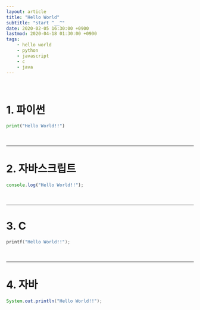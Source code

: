 ```yaml
---
layout: article
title: "Hello World"
subtitle: "start ^__^"
date: 2020-02-05 16:30:00 +0900
lastmod: 2020-04-18 01:30:00 +0900
tags: 
    - hello world
    - python
    - javascript
    - c
    - java
---
```


<br>

# 1. 파이썬

```python
print("Hello World!!")
```

<br>

***

# 2. 자바스크립트

~~~javascript
console.log("Hello World!!");
~~~

<br>

***

# 3. C

```c
printf("Hello World!!");
```

<br>

***

# 4. 자바

```java
System.out.println("Hello World!!");
```

<br><br><br><br>